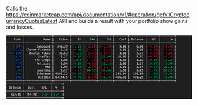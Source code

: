 
Calls the https://coinmarketcap.com/api/documentation/v1/#operation/getV1CryptocurrencyQuotesLatest API and builds a result with your portfolio show gains and losses.

![Alt text](https://github.com/pnadolny/crypto-api/blob/master/sample.png?raw=true "Sample")